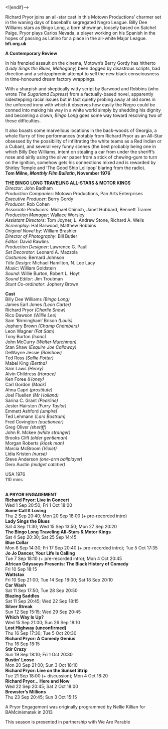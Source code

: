 <![endif]-->

Richard Pryor joins an all-star cast in this Motown Productions’ charmer set in the waning days of baseball’s segregated Negro League. Billy Dee Williams stars as Bingo Long, a born showman, loosely based on Satchel Paige. Pryor plays Carlos Nevada, a player working on his Spanish in the hopes of passing as Latino for a place in the all-white Major League.<br>
**bfi.org.uk**<br>

**A Contemporary Review**

In his frenzied assault on the cinema, Motown’s Berry Gordy has hitherto (_Lady Sings the Blues, Mahogany_) been dogged by disastrous scripts, bad direction and a schizophrenic attempt to sell the new black consciousness in time-honoured dream factory wrappings.

With a sharpish and skeptically witty script by Barwood and Robbins (who wrote _The Sugarland Express_) from a factually-based novel, apparently sidestepping racial issues but in fact quietly probing away at old sores in the unforced irony with which it observes how easily the Negro could be conned into making his way in a white world simply by shedding his dignity and becoming a clown, _Bingo Long_ goes some way toward resolving two of these difficulties.

It also boasts some marvellous locations in the back-woods of Georgia, a whole flurry of fine performances (notably from Richard Pryor as an All-Star obsessed by the possibility of infiltrating the white teams as a Red Indian or a Cuban), and several very funny scenes (the best probably being one in which Billy Dee Williams, intent on stealing a car from under the sheriff’s nose and airily using the silver paper from a stick of chewing-gum to turn on the ignition, somehow gets his connections mixed and is rewarded by Shirley Temple and ‘The Good Ship Lollipop’ blaring from the radio).<br>
**Tom Milne, _Monthly Film Bulletin_, November 1976**<br>

**THE BINGO LONG TRAVELING ALL-STARS & MOTOR KINGS**<br>
_Director_: John Badham  
_Production Companies_: Motown Productions, Pan Arts Enterprises  
_Executive Producer_: Berry Gordy  
_Producer_: Rob Cohen  
_Associate Producers_: Michael Chinich, Janet Hubbard, Bennett Tramer  
_Production Manager_: Wallace Worsley  
_Assistant Directors_: Tom Joyner, L. Andrew Stone, Richard A. Wells  
_Screenplay_: Hal Barwood, Matthew Robbins  
_Original Novel by_: William Brashler  
_Director of Photography_: Bill Butler  
_Editor_: David Rawlins  
_Production Designer_: Lawrence G. Paull  
_Set Decorator_: Leonard A. Mazzola  
_Costumes_: Bernard Johnson  
_Title Design_: Michael Hamilton, N. Lee Lacy  
_Music_: William Goldstein  
_Sound_: Willie Burton, Robert L. Hoyt  
_Sound Editor_: Jim Troutman  
_Stunt Co-ordinator_: Jophery Brown<br>

**Cast**<br>
Billy Dee Williams _(Bingo Long)_  
James Earl Jones _(Leon Carter)_  
Richard Pryor _(Charlie Snow)_  
Rico Dawson _(Willie Lee)_  
Sam ‘Birmingham’ Brison _(Louis)_  
Jophery Brown _(Champ Chambers)_  
Leon Wagner _(Fat Sam)_  
Tony Burton _(Isaac)_  
John McCurry _(Walter Murchman)_  
Stan Shaw _(Esquire Joe Calloway)_  
DeWayne Jessie _(Rainbow)_  
Ted Ross _(Sallie Potter)_  
Mabel King _(Bertha)_  
Sam Laws _(Henry)_  
Alvin Childress _(Horace)_  
Ken Foree _(Honey)_  
Carl Gordon _(Mack)_  
Ahna Capri _(prostitute)_  
Joel Fluellen _(Mr Holland)_  
Sarina C. Grant _(Pearline)_  
Jester Hairston _(Furry Taylor)_  
Emmett Ashford _(umpire)_  
Ted Lehmann _(Lars Bostrum)_  
Fred Covington _(auctioneer)_  
Greg Oliver _(sheriff)_  
John R. Mckee _(white stranger)_  
Brooks Clift _(older gentleman)_  
Morgan Roberts _(kiosk man)_  
Marcia McBroom _(Violet)_  
Lidia Kristen _(nurse)_  
Steve Anderson _(one-arm ballplayer)_  
Dero Austin _(midget catcher)_<br>

USA 1976<br>
110 mins<br>
<br>

**A PRYOR ENGAGEMENT**<br>
**Richard Pryor: Live in Concert**<br>
Wed 1 Sep 20:50; Fri 1 Oct 18:00<br>
**Some Call It Loving**<br>
Thu 2 Sep 20:40; Mon 20 Sep 18:00 (+ pre-recorded intro)<br>
**Lady Sings the Blues**<br>
Sat 4 Sep 11:30; Wed 15 Sep 13:50; Mon 27 Sep 20:20<br>
**The Bingo Long Traveling All-Stars & Motor Kings**<br>
Sat 4 Sep 20:30; Sat 25 Sep 14:45<br>
**Blue Collar**<br>
Mon 6 Sep 14:30; Fri 17 Sep 20:40 (+ pre-recorded intro); Tue 5 Oct 17:35<br>
**Jo Jo Dancer, Your Life Is Calling**<br>
Tue 7 Sep 18:10 (+ pre-recorded intro); Mon 4 Oct 20:45<br>
**African Odysseys Presents: The Black History of Comedy**<br>
Fri 10 Sep 18:15<br>
**Wattstax**<br>
Fri 10 Sep 21:00; Tue 14 Sep 18:00; Sat 18 Sep 20:10<br>
**Car Wash**<br>
Sat 11 Sep 17:50; Tue 28 Sep 20:50<br>
**Blazing Saddles**<br>
Sat 11 Sep 20:45; Wed 22 Sep 18:15<br>
**Silver Streak**<br>
Sun 12 Sep 15:15; Wed 29 Sep 20:45<br>
**Which Way Is Up?**<br>
Wed 15 Sep 21:00; Sun 26 Sep 18:10<br>
**Lost Highway (unconfirmed)**<br>
Thu 16 Sep 17:30; Tue 5 Oct 20:30<br>
**Richard Pryor: A Comedy Genius**<br>
Thu 16 Sep 18:15<br>
**Stir Crazy**<br>
Sun 19 Sep 18:10; Fri 1 Oct 20:30<br>
**Bustin’ Loose**<br>
Mon 20 Sep 21:00; Sun 3 Oct 18:10<br>
**Richard Pryor: Live on the Sunset Strip**<br>
Tue 21 Sep 18:00 (+ discussion); Mon 4 Oct 18:20<br>
**Richard Pryor... Here and Now**<br>
Wed 22 Sep 20:45; Sat 2 Oct 18:00<br>
**Brewster’s Millions**<br>
Thu 23 Sep 20:45; Sun 3 Oct 15:15<br>

A Pryor Engagement was originally programmed by Nellie Killian for BAMcinématek in 2013<br>

This season is presented in partnership with We Are Parable<br>
<!--stackedit_data:
eyJoaXN0b3J5IjpbMzU0MjM0NTcyXX0=
-->